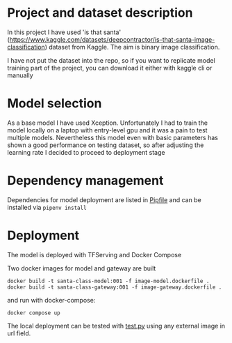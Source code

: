 # Project and dataset description

In this project I have used 'is that santa' (https://www.kaggle.com/datasets/deepcontractor/is-that-santa-image-classification) dataset from Kaggle.
The aim is binary image classification.

I have not put the dataset into the repo, so if you want to replicate model training part of the project,
 you can download it either with kaggle cli or manually

# Model selection

As a base model I have used Xception. Unfortunately I had to train the model locally on a laptop with
entry-level gpu and it was a pain to test multiple models.
Nevertheless this model even with basic parameters has shown a good performance on testing dataset,
so after adjusting the learning rate I decided to proceed to deployment stage

# Dependency management

Dependencies for model deployment are listed in [Pipfile](Pipfile) and can be installed via ``` pipenv install ```

# Deployment

The model is deployed with TFServing and Docker Compose

Two docker images for model and gateway are built

```
docker build -t santa-class-model:001 -f image-model.dockerfile .
docker build -t santa-class-gateway:001 -f image-gateway.dockerfile .
```

and run with docker-compose:

```
docker compose up
```

The local deployment can be tested with [test.py](test.py) using any external image in url field.



